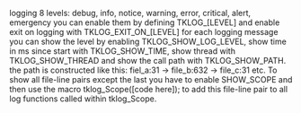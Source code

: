 logging 8 levels: debug, info, notice, warning, error, critical, alert, emergency
you can enable them by defining TKLOG_[LEVEL] and enable exit on logging with TKLOG_EXIT_ON_[LEVEL]
for each logging message you can show the level by enabling TKLOG_SHOW_LOG_LEVEL, show time in ms since start with TKLOG_SHOW_TIME,
show thread with TKLOG_SHOW_THREAD and show the call path with TKLOG_SHOW_PATH. 
the path is constructed like this: fiel_a:31 → file_b:632 → file_c:31 etc. To show all file-line pairs except the last you have to 
enable SHOW_SCOPE and then use the macro tklog_Scope([code here]); to add this file-line pair to all log functions called within
tklog_Scope. 

